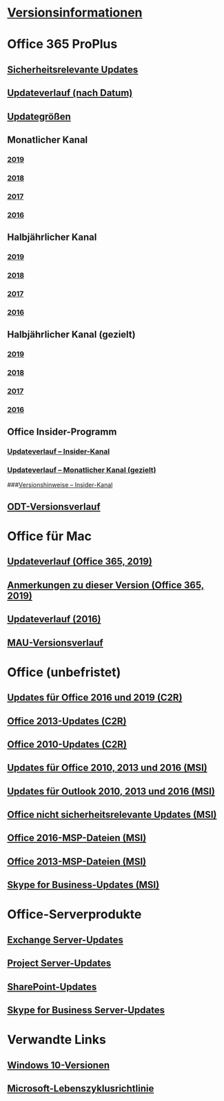# [Versionsinformationen](release-notes-office365-proplus.md)
# Office 365 ProPlus
## [Sicherheitsrelevante Updates](office365-proplus-security-updates.md)
## [Updateverlauf (nach Datum)](update-history-office365-proplus-by-date.md)
## [Updategrößen](download-sizes-office365-proplus-updates.md)


## Monatlicher Kanal
### [2019](monthly-channel-2019.md)
### [2018](monthly-channel-2018.md)
### [2017](monthly-channel-2017.md)
### [2016](monthly-channel-2016.md)


## Halbjährlicher Kanal
### [2019](semi-annual-channel-2019.md)
### [2018](semi-annual-channel-2018.md)
### [2017](semi-annual-channel-2017.md)
### [2016](semi-annual-channel-2016.md)

## Halbjährlicher Kanal (gezielt)
### [2019](semi-annual-channel-targeted-2019.md)
### [2018](semi-annual-channel-targeted-2018.md)
### [2017](semi-annual-channel-targeted-2017.md)
### [2016](semi-annual-channel-targeted-2016.md)


## Office Insider-Programm  
### [Updateverlauf – Insider-Kanal](update-history-office-insider.md)
### [Updateverlauf – Monatlicher Kanal (gezielt)](update-history-monthly-channel-targeted.md)
###[Versionshinweise – Insider-Kanal](release-notes-office-insider.md)

## [ODT-Versionsverlauf](ODT-release-history.md)

# Office für Mac
## [Updateverlauf (Office 365, 2019)](update-history-office-for-mac.md)
## [Anmerkungen zu dieser Version (Office 365, 2019)](release-notes-office-for-mac.md)
## [Updateverlauf (2016)](release-notes-office-2016-mac.md)
## [MAU-Versionsverlauf](release-history-microsoft-autoupdate.md)

# Office (unbefristet)
## [Updates für Office 2016 und 2019 (C2R)](update-history-office-2019.md)
## [Office 2013-Updates (C2R)](update-history-office-2013.md)
## [Office 2010-Updates (C2R)](update-history-office-2010-click-to-run.md)
## [Updates für Office 2010, 2013 und 2016 (MSI)](office-updates-msi.md)
## [Updates für Outlook 2010, 2013 und 2016 (MSI)](outlook-updates-msi.md)
## [Office nicht sicherheitsrelevante Updates (MSI)](office-MSI-non-security-updates.md)
## [Office 2016-MSP-Dateien (MSI)](msp-files-office-2016.md)
## [Office 2013-MSP-Dateien (MSI)](msp-files-office-2013.md)
## [Skype for Business-Updates (MSI)](https://docs.microsoft.com/SkypeForBusiness/sfb-client-updates)

# Office-Serverprodukte
## [Exchange Server-Updates](https://docs.microsoft.com/Exchange/new-features/build-numbers-and-release-dates)
## [Project Server-Updates](project-server-updates.md)
## [SharePoint-Updates](sharepoint-updates.md)
## [Skype for Business Server-Updates](https://docs.microsoft.com/SkypeForBusiness/sfb-server-updates)

# Verwandte Links
## [Windows 10-Versionen](https://www.microsoft.com/itpro/windows-10/release-information)
## [Microsoft-Lebenszyklusrichtlinie](https://support.microsoft.com/lifecycle)
